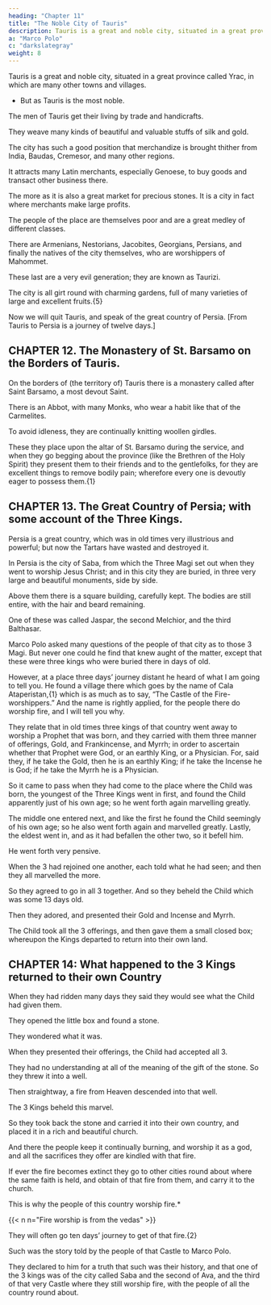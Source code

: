 ```yaml
---
heading: "Chapter 11"
title: "The Noble City of Tauris"
description: Tauris is a great and noble city, situated in a great province called Yrac
a: "Marco Polo"
c: "darkslategray"
weight: 8
---
```




Tauris is a great and noble city, situated in a great province called Yrac, in which are many other towns and villages.
- But as Tauris is the most noble.

The men of Tauris get their living by trade and handicrafts.

They weave many kinds of beautiful and valuable stuffs of silk and gold. 

The city has such a good position that merchandize is brought thither from India, Baudas, Cremesor, and many other regions.

It attracts many Latin merchants, especially Genoese, to buy goods and transact other business there.

The more as it is also a great market for precious stones. It is a city in fact where merchants make large profits.

The people of the place are themselves poor and are a great medley of different classes. 

There are Armenians, Nestorians, Jacobites, Georgians, Persians, and finally the natives of the city themselves, who are worshippers of Mahommet. 

These last are a very evil generation; they are known as Taurizi.

The city is all girt round with charming gardens, full of many varieties of large and excellent fruits.{5}

Now we will quit Tauris, and speak of the great country of Persia. [From Tauris to Persia is a journey of twelve days.]



## CHAPTER 12. The Monastery of St. Barsamo on the Borders of Tauris.

On the borders of (the territory of) Tauris there is a monastery called after Saint Barsamo, a most devout Saint.

There is an Abbot, with many Monks, who wear a habit like that of the Carmelites.

To avoid idleness, they are continually knitting woollen girdles. 

These they place upon the altar of St. Barsamo during the service, and when they go begging about the province (like the Brethren of the Holy Spirit) they present them to their friends and to the gentlefolks, for they are excellent things to remove bodily pain; wherefore every one is devoutly eager to possess them.{1}



## CHAPTER 13. The Great Country of Persia; with some account of the Three Kings.

Persia is a great country, which was in old times very illustrious and powerful; but now the Tartars have wasted and destroyed it.

In Persia is the city of Saba, from which the Three Magi set out when they went to worship Jesus Christ; and in this city they are buried, in three very large and beautiful monuments, side by side.

Above them there is a square building, carefully kept. The bodies are still entire, with the hair and beard remaining.

One of these was called Jaspar, the second Melchior, and the third Balthasar. 

Marco Polo asked many questions of the people of that city as to those 3 Magi. But never one could he find that knew aught of the matter, except that these were three kings who were buried there in days of old. 

However, at a place three days’ journey distant he heard of what I am going to tell you. He found a village there which goes by the name of Cala Ataperistan,{1} which is as much as to say, “The Castle of the Fire-worshippers.” And the name is rightly applied, for the people there do worship fire, and I will tell you why.

They relate that in old times three kings of that country went away to worship a Prophet that was born, and they carried with them three manner of offerings, Gold, and Frankincense, and Myrrh; in order to ascertain whether that Prophet were God, or an earthly King, or a Physician. For, said they, if he take the Gold, then he is an earthly King; if he take the Incense he is God; if he take the Myrrh he is a Physician.

So it came to pass when they had come to the place where the Child was born, the youngest of the Three Kings went in first, and found the Child apparently just of his own age; so he went forth again marvelling greatly. 

The middle one entered next, and like the first he found the Child seemingly of his own age; so he also went forth again and marvelled greatly. Lastly, the eldest went in, and as it had befallen the other two, so it befell him. 

He went forth very pensive.

When the 3 had rejoined one another, each told what he had seen; and then they all marvelled the more. 

So they agreed to go in all 3 together. And so they beheld the Child which was some 13 days old.

Then they adored, and presented their Gold and Incense and Myrrh.

The Child took all the 3 offerings, and then gave them a small closed box; whereupon the Kings departed to return into their own land.


## CHAPTER 14: What happened to the 3 Kings returned to their own Country

When they had ridden many days they said they would see what the Child had given them. 

They opened the little box and found a stone.

They wondered what it was. 

When they presented their offerings, the Child had accepted all 3.

<!-- , and when they saw that they had said within themselves that He was the True God, and the True King, and the True Physician.{1} -->

<!-- And what the gift of the stone implied was that this Faith which had begun in them should abide firm as a rock. For He well knew what was in their thoughts. Howbeit,  -->

They had no understanding at all of the meaning of the gift of the stone. So they threw it into a well.

Then straightway, a fire from Heaven descended into that well.

The 3 Kings beheld this marvel.

 <!-- they were sore amazed, and it greatly repented them that they had cast away the stone; for well they then perceived that it had a great and holy meaning.  -->

So they took back the stone and carried it into their own country, and placed it in a rich and beautiful church. 

And there the people keep it continually burning, and worship it as a god, and all the sacrifices they offer are kindled with that fire. 

If ever the fire becomes extinct they go to other cities round about where the same faith is held, and obtain of that fire from them, and carry it to the church.

This is why the people of this country worship fire.*

{{< n n="Fire worship is from the vedas" >}}

They will often go ten days’ journey to get of that fire.{2}

Such was the story told by the people of that Castle to Marco Polo.

They declared to him for a truth that such was their history, and that one of the 3 kings was of the city called Saba and the second of Ava, and the third of that very Castle where they still worship fire, with the people of all the country round about.

<!-- Having related this story, I will now tell you of the different provinces of Persia, and their peculiarities. -->


